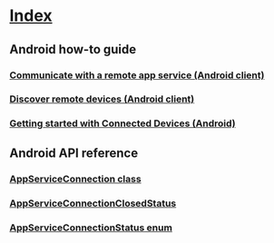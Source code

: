 # [Index](index.md)

## Android how-to guide
### [Communicate with a remote app service (Android client)](android/how-to%20guides/communicate-with-a-remote-app-service-android.md)
### [Discover remote devices (Android client)](android/how-to%20guides/discover-remote-devices-android.md)
### [Getting started with Connected Devices (Android)](android/how-to%20guides/getting-started-rome-android.md)

## Android API reference
### [AppServiceConnection class](android/api-reference/AppServiceConnection.md)
### [AppServiceConnectionClosedStatus](android/api-reference/AppServiceConnectionClosedStatus.md)
### [AppServiceConnectionStatus enum](android/api-reference/AppServiceConnectionStatus.md)
### []()
### []()
### []()
